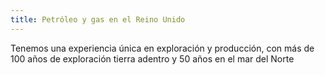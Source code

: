 ```yaml
---
title: Petróleo y gas en el Reino Unido
---
```


Tenemos una experiencia única en exploración y producción, con más de 100 años de exploración tierra adentro y 50 años en el mar del Norte
